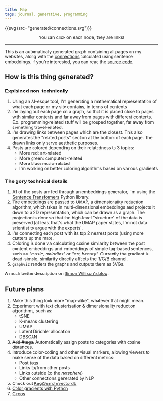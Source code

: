 ```yaml
---
title: Map
tags: journal, generative, programming
---
```


{{svg (src="generated/connections.svg")}}

<center>
You can click on each node, they are links!
</center>

---

This is an automatically generated graph containing all pages on my websites,
along with the [connections](https://en.m.wikipedia.org/wiki/Intertwingularity)
calculated using sentence embeddings. If you're interested, you can read the
[source code](https://github.com/Wint3rmute/baczek.me/blob/main/exocortex).


## How is this thing generated?

### Explained non-technically

1. Using an AI-esque tool, I'm generating a mathematical representation of what
   each page on my site contains, in terms of contents
2. I'm laying out each page on a graph, so that it is placed close to pages
   with similar contents and far away from pages with different contents. E.x.
   programming-related stuff will be grouped together, far away from something
   travel-related.
3. I'm drawing links between pages which are the closest. This also generates
   the "related posts" section at the bottom of each page. The drawn links only
   serve aesthetic purposes.
4. Posts are colored depending on their relatedness to 3 topics:
    - More red: art-related
    - More green: computers-related
    - More blue: music-related
    - I'm working on better coloring algorithms based on various gradients

### The gory technical details

1. All of the posts are fed through an embeddings generator, I'm using the
   [Sentence Transformers](https://www.sbert.net/) Python library.
2. The embeddings are passed to [UMAP](https://arxiv.org/abs/1802.03426), a
   dimensionality reduction algorithm, which takes in multi-dimensional
   embeddings and projects it down to a 2D representation, which can be drawn
   as a graph. The projection is done so that the high-level "structure" of the
   data is preserved (at least that's what the UMAP paper states, I'm not data
   scientist to argue with the experts).
3. I'm connecting each post with its top 2 nearest posts (using more clutters
   up the map).
4. Coloring is done via calculating cosine similarity between the post content
   embeddings and embeddings of simple tag-based sentences, such as *"music,
   melodies"* or *"art, beauty"*. Currently the gradient is dead-simple,
   similarity directly affects the R/G/B channel.
5. `graphviz` renders the graphs and outputs them as SVGs.

A much better description on [Simon Willison's blog](https://simonwillison.net/2023/Oct/23/embeddings/).

## Future plans

1. Make this thing look more "map-alike", whatever that might mean.
2. Experiment with text clusterisation & dimensionality reduction algorithms,
such as:
    - tSNE
    - K-means clustering
    - UMAP
    - Latent Dirichlet allocation
    - DBSCAN
3. ~~Add #tags.~~ Automatically assign posts to categories with cosine distances.
4. Introduce color-coding and other visual markers, allowing viewers to make
sense of the data based on different metrics:
    - Post tags
    - Links to/from other posts
    - Links outside (to the *netsphere*)
    - Other connections generated by NLP
5. Check out [KagiSearch/vectordb](https://github.com/kagisearch/vectordb)
6. [Color gradients with Python](https://bsouthga.dev/posts/color-gradients-with-python)
7. [Circos](https://circos.ca/)
